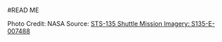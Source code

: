 #READ ME

Photo Credit: NASA
Source: [STS-135 Shuttle Mission Imagery: S135-E-007488](http://spaceflight.nasa.gov/gallery/images/shuttle/sts-135/html/s135e007488.html)